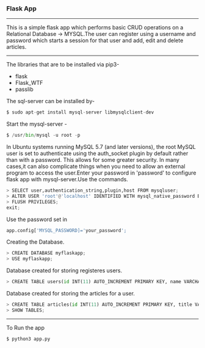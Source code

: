 ### Flask App
___

This is a simple flask app which performs basic CRUD operations on a Relational Database -> MYSQL.The user can register using a username and password which starts a session for that user and add, edit and delete articles.
<hr>

The libraries that are to be installed via pip3-
* flask
* Flask_WTF
* passlib

The sql-server can be installed by-
```py
$ sudo apt-get install mysql-server libmysqlclient-dev
```
Start the mysql-server -
```py
$ /usr/bin/mysql -u root -p
```
In Ubuntu systems running MySQL 5.7 (and later versions), the root MySQL user is set to authenticate using the auth_socket plugin by default rather than with a password. This allows for some greater security. In many cases,it can also complicate things when you need to allow an external program to access the user.Enter your password in 'password' to configure flask app with mysql-server.Use the commands.

```py
> SELECT user,authentication_string,plugin,host FROM mysqluser;
> ALTER USER 'root'@'localhost' IDENTIFIED WITH mysql_native_password BY 'your_password';
> FLUSH PRIVILEGES;
exit;
```
Use the password set in 
```py
app.config['MYSQL_PASSWORD]='your_password';
```
Creating the Database.
```py
> CREATE DATABASE myflaskapp;
> USE myflaskapp;
```
Database created for storing registeres users.
```py
> CREATE TABLE users(id INT(11) AUTO_INCREMENT PRIMARY KEY, name VARCHAR(100),email VARCHAR(100),username VARCHAR(30), password VARCHAR(100), register_date TIMESTAMP DEFAULT CURRENT_TIMESTAMP);
```
Database created for storing the articles for a user.
```py
> CREATE TABLE articles(id INT(11) AUTO_INCREMENT PRIMARY KEY, title VARCHAR(255),author VARCHAR(100),body TEXT, create_date TIMESTAMP DEFAULT CURRENT_TIMESTAMP);
> SHOW TABLES;
```
<hr>

To Run the app 
```py
$ python3 app.py 
```


